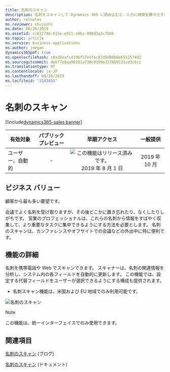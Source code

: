 ```yaml
---
title: 名刺のスキャン
description: 名刺をスキャンして Dynamics 365 に読み込むと、入力に時間を費やさずにすみます。
author: relnotes
ms.reviewer: shujoshi
ms.date: 08/20/2019
ms.assetid: cc61278d-615e-e911-a96c-000d3a1c7bbb
ms.topic: article
ms.service: business-applications
ms.author: joegan
dynamics365pdf: true
ms.openlocfilehash: c0a30eafcd19bf57e5fec87d9d88b8e655157482
ms.sourcegitcommit: de6f7e8aa90101a730c0109e3578b9131cd3c6cc
ms.translationtype: HT
ms.contentlocale: ja-JP
ms.lasthandoff: 09/26/2019
ms.locfileid: "2143451"
---
```

# <a name="business-card-scan"></a>名刺のスキャン
[!include[dynamics365-sales banner](../includes/dynamics365-sales.md)]

| 有効対象    |  パブリック プレビュー | 早期アクセス | 一般提供 | 
| ---------- | :----------: |:----------: |:----------: |
|ユーザー、自動的|-|![この機能はリリース済みです。](/dynamics365-release-plan/media/green-checkmark.png "この機能はリリース済みです。") 2019 年 8 月 1 日| 2019 年 10 月|


## <a name="business-value"></a>ビジネス バリュー
<!-- bv start -->
顧客から最も多い要望です。 

会議でよく名刺を受け取りますが、その後どこかに置き忘れたり、なくしたりしがちです。 営業のプロフェッショナルは、これらの名刺から情報をすばやく収集して、より重要なタスクに集中できるようにする方法を必要とします。 名刺のスキャンは、カンファレンスやオフサイトでの会議などの外出中に特に便利です。
<!-- bv end -->



## <a name="feature-details"></a>機能の詳細
<!--feature detail start -->
名刺を携帯電話や Web でスキャンできます。 スキャナーは、名刺の関連情報を分析し、システム内の各フィールドを自動的に更新します。 この機能では、設定する代替フィールドをユーザーが選択できるようにする構成も提供されます。

- 名刺スキャン機能は、米国および EU 地域でのみ利用可能です。
<!--feature detail end -->

![名刺のスキャン](media/BusinessCardScan_Mockups.png "名刺のスキャン")
<!-- Picture 1 -->

> [!NOTE]
> この機能は、統一インターフェイスでのみ使用できます。









## <a name="see-also"></a>関連項目

[名刺のスキャン](https://docs.microsoft.com/dynamics365-release-plan/2019wave2/dynamics365-sales/business-card-scan) (ブログ)

[名刺のスキャン](https://docs.microsoft.com/dynamics365/customer-engagement/sales-enterprise/scan-business-cards) (ドキュメント)
